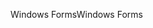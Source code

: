 <span data-ttu-id="b4f47-101">Windows Forms</span><span class="sxs-lookup"><span data-stu-id="b4f47-101">Windows Forms</span></span>
